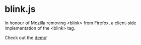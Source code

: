 blink.js
========

In honour of Mozilla removing &lt;blink> from Firefox, a client-side implementation of the &lt;blink> tag.

Check out the [demo](https://rawgithub.com/shinypb/blink.js/master/index.html)!
